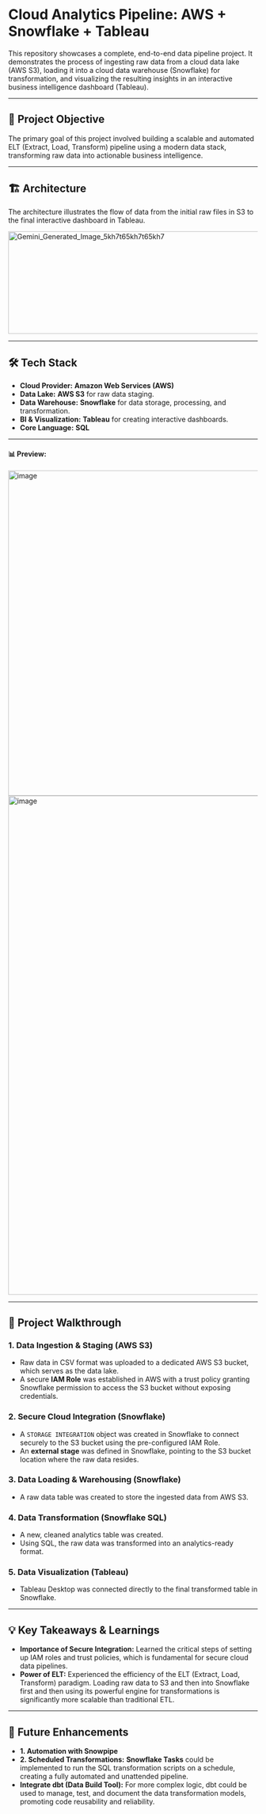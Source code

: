 # Cloud Analytics Pipeline: AWS + Snowflake + Tableau

This repository showcases a complete, end-to-end data pipeline project. It demonstrates the process of ingesting raw data from a cloud data lake (AWS S3), loading it into a cloud data warehouse (Snowflake) for transformation, and visualizing the resulting insights in an interactive business intelligence dashboard (Tableau).

---

## 🚀 Project Objective

The primary goal of this project involved building a scalable and automated ELT (Extract, Load, Transform) pipeline using a modern data stack, transforming raw data into actionable business intelligence.

---

## 🏗️ Architecture

The architecture illustrates the flow of data from the initial raw files in S3 to the final interactive dashboard in Tableau.

<img width="512" height="207" alt="Gemini_Generated_Image_5kh7t65kh7t65kh7" src="https://github.com/user-attachments/assets/e25f8b21-9af3-49bc-88f1-3588aa5b247e" />

---

## 🛠️ Tech Stack

* **Cloud Provider:** **Amazon Web Services (AWS)**
* **Data Lake:** **AWS S3** for raw data staging.
* **Data Warehouse:** **Snowflake** for data storage, processing, and transformation.
* **BI & Visualization:** **Tableau** for creating interactive dashboards.
* **Core Language:** **SQL**

---

#### 📊 Preview:

<img width="1280" height="657" alt="image" src="https://github.com/user-attachments/assets/3b28b1fd-4500-402a-85a5-20793ffc4dc2" />

<img width="1606" height="1008" alt="image" src="https://github.com/user-attachments/assets/6ed2d01f-ea2e-47cd-98af-b5eca041438e" />

---

## 📖 Project Walkthrough

### 1. Data Ingestion & Staging (AWS S3)
* Raw data in CSV format was uploaded to a dedicated AWS S3 bucket, which serves as the data lake.
* A secure **IAM Role** was established in AWS with a trust policy granting Snowflake permission to access the S3 bucket without exposing credentials.

### 2. Secure Cloud Integration (Snowflake)
* A `STORAGE INTEGRATION` object was created in Snowflake to connect securely to the S3 bucket using the pre-configured IAM Role.
* An **external stage** was defined in Snowflake, pointing to the S3 bucket location where the raw data resides.

### 3. Data Loading & Warehousing (Snowflake)
* A raw data table was created to store the ingested data from AWS S3.

### 4. Data Transformation (Snowflake SQL)
* A new, cleaned analytics table was created.
* Using SQL, the raw data was transformed into an analytics-ready format.

### 5. Data Visualization (Tableau)
* Tableau Desktop was connected directly to the final transformed table in Snowflake.

---

## 💡 Key Takeaways & Learnings

* **Importance of Secure Integration:** Learned the critical steps of setting up IAM roles and trust policies, which is fundamental for secure cloud data pipelines.
* **Power of ELT:** Experienced the efficiency of the ELT (Extract, Load, Transform) paradigm. Loading raw data to S3 and then into Snowflake first and then using its powerful engine for transformations is significantly more scalable than traditional ETL.

---

## 🔮 Future Enhancements

* **1. Automation with Snowpipe** 
* **2. Scheduled Transformations:** **Snowflake Tasks** could be implemented to run the SQL transformation scripts on a schedule, creating a fully automated and unattended pipeline.
* **Integrate dbt (Data Build Tool):** For more complex logic, dbt could be used to manage, test, and document the data transformation models, promoting code reusability and reliability.


